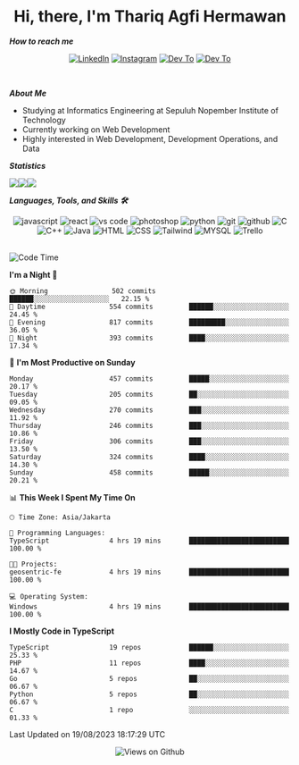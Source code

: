 <div align="center">
  <h1>Hi, there, I'm Thariq Agfi Hermawan</h1>
</div>


***How to reach me***
<p align='center'>
   <a href="https://www.linkedin.com/in/thariqagfihermawan" target="_blank"><img src="https://img.shields.io/badge/LinkedIn-0077B5?style=for-the-badge&logo=linkedin&logoColor=white" alt="LinkedIn"></a>
   <a href="https://www.instagram.com/thoriqagfi" target="_blank"><img src="https://img.shields.io/badge/Instagram-E4405F?style=for-the-badge&logo=instagram&logoColor=white" alt="Instagram"></a>
   <a href="https://medium.com/@thoriq.aghfi60" target="_blank"><img src="https://img.shields.io/badge/Medium-12100E?style=for-the-badge&logo=medium&logoColor=white" alt="Dev To"></a>
   <a href="https://linktr.ee/thoriqagfi" target="_blank"><img src="https://img.shields.io/badge/linktree-1de9b6?style=for-the-badge&logo=linktree&logoColor=white" alt="Dev To"></a>
</p>

<br>

***About Me***
- Studying at Informatics Engineering at Sepuluh Nopember Institute of Technology
- Currently working on Web Development
- Highly interested in Web Development, Development Operations, and Data

***Statistics***

<!-- [![GitHub Streak](http://github-readme-streak-stats.herokuapp.com?user=thoriqagfi&theme=dark)](https://git.io/streak-stats) -->

<div align="center">
  <div style="display: flex;">
    <img src="http://github-readme-streak-stats.herokuapp.com?user=thoriqagfi&theme=chartreuse-dark"/>
    <img src="https://github-readme-stats.vercel.app/api/top-langs/?username=thoriqagfi&layout=compact&&theme=chartreuse-dark&langs_count=8)](https://github.com/thoriqagfi"/>
    <img src="https://github-readme-stats.vercel.app/api?username=thoriqagfi&show_icons=true&theme=chartreuse-dark"/>
  </div>
</div>

<!-- [![Top Langs](https://github-readme-stats.vercel.app/api/top-langs/?username=thoriqagfi&layout=compact&&theme=chartreuse-dark&langs_count=8)](https://github.com/thoriqagfi)
< ![Agfi's GitHub stats](https://github-readme-stats.vercel.app/api?username=thoriqagfi&show_icons=true&theme=chartreuse-dark) -->

***Languages, Tools, and Skills 🛠***

  <div align="center">
    <img src="https://img.shields.io/badge/JavaScript-F7DF1E?style=for-the-badge&logo=javascript&logoColor=black" alt="javascript" />
    <img src="https://img.shields.io/badge/React-61DAFB?style=for-the-badge&logo=react&logoColor=black" alt="react" />
    <img src="https://img.shields.io/badge/vs%20code-007ACC?style=for-the-badge&logo=visual%20studio%20code&logoColor=white" alt="vs code" />
    <img src="https://img.shields.io/badge/adobe%20photoshop-31A8FF?style=for-the-badge&logo=adobe%20photoshop&logoColor=white" alt="photoshop" />
    <img src="https://img.shields.io/badge/python-3776AB?style=for-the-badge&logo=python&logoColor=white" alt="python" />
    <img src="https://img.shields.io/badge/Git-F05032?style=for-the-badge&logo=git&logoColor=white" alt="git" />
    <img src="https://img.shields.io/badge/GitHub-100000?style=for-the-badge&logo=github&logoColor=white" alt="github" />
    <img src="https://img.shields.io/badge/c-%2300599C.svg?style=for-the-badge&logo=c&logoColor=white" alt="C" />
    <img src="https://img.shields.io/badge/c++-%2300599C.svg?style=for-the-badge&logo=c%2B%2B&logoColor=white" alt="C++" />
    <img src="https://img.shields.io/badge/Java-ED8B00?style=for-the-badge&logo=java&logoColor=white" alt="Java"/>
    <img src="https://img.shields.io/badge/HTML5-E34F26?style=for-the-badge&logo=html5&logoColor=white" alt="HTML" />
    <img src="https://img.shields.io/badge/CSS-239120?&style=for-the-badge&logo=css3&logoColor=white" alt ="CSS" />
    <img src="https://img.shields.io/badge/tailwindcss-%2338B2AC.svg?style=for-the-badge&logo=tailwind-css&logoColor=white" alt="Tailwind" />
    <img src="https://img.shields.io/badge/MySQL-00000F?style=for-the-badge&logo=mysql&logoColor=white" alt="MYSQL" />
    <img src="https://img.shields.io/badge/Trello-%23026AA7.svg?style=for-the-badge&logo=Trello&logoColor=white" alt="Trello" />
  </div><br>

<!--START_SECTION:waka-->
![Code Time](http://img.shields.io/badge/Code%20Time-621%20hrs%2012%20mins-blue)

**I'm a Night 🦉** 

```text
🌞 Morning                502 commits         ██████░░░░░░░░░░░░░░░░░░░   22.15 % 
🌆 Daytime                554 commits         ██████░░░░░░░░░░░░░░░░░░░   24.45 % 
🌃 Evening                817 commits         █████████░░░░░░░░░░░░░░░░   36.05 % 
🌙 Night                  393 commits         ████░░░░░░░░░░░░░░░░░░░░░   17.34 % 
```
📅 **I'm Most Productive on Sunday** 

```text
Monday                   457 commits         █████░░░░░░░░░░░░░░░░░░░░   20.17 % 
Tuesday                  205 commits         ██░░░░░░░░░░░░░░░░░░░░░░░   09.05 % 
Wednesday                270 commits         ███░░░░░░░░░░░░░░░░░░░░░░   11.92 % 
Thursday                 246 commits         ███░░░░░░░░░░░░░░░░░░░░░░   10.86 % 
Friday                   306 commits         ███░░░░░░░░░░░░░░░░░░░░░░   13.50 % 
Saturday                 324 commits         ████░░░░░░░░░░░░░░░░░░░░░   14.30 % 
Sunday                   458 commits         █████░░░░░░░░░░░░░░░░░░░░   20.21 % 
```


📊 **This Week I Spent My Time On** 

```text
🕑︎ Time Zone: Asia/Jakarta

💬 Programming Languages: 
TypeScript               4 hrs 19 mins       █████████████████████████   100.00 % 

🐱‍💻 Projects: 
geosentric-fe            4 hrs 19 mins       █████████████████████████   100.00 % 

💻 Operating System: 
Windows                  4 hrs 19 mins       █████████████████████████   100.00 % 
```

**I Mostly Code in TypeScript** 

```text
TypeScript               19 repos            ██████░░░░░░░░░░░░░░░░░░░   25.33 % 
PHP                      11 repos            ████░░░░░░░░░░░░░░░░░░░░░   14.67 % 
Go                       5 repos             ██░░░░░░░░░░░░░░░░░░░░░░░   06.67 % 
Python                   5 repos             ██░░░░░░░░░░░░░░░░░░░░░░░   06.67 % 
C                        1 repo              ░░░░░░░░░░░░░░░░░░░░░░░░░   01.33 % 
```




 Last Updated on 19/08/2023 18:17:29 UTC
<!--END_SECTION:waka-->

<div align="center">
<img src="https://komarev.com/ghpvc/?username=thoriqagfi&color=blue" alt="Views on Github" />
</div>